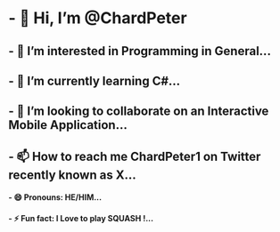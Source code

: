 # - 👋 Hi, I’m @ChardPeter
## - 👀 I’m interested in Programming in General...
## - 🌱 I’m currently learning C#...
## - 💞️ I’m looking to collaborate on an Interactive Mobile Application...
## - 📫 How to reach me ChardPeter1 on Twitter recently known as X...
#### - 😄 Pronouns: HE/HIM...
#### - ⚡ Fun fact: I Love to play SQUASH !...

<!---
ChardPeter/ChardPeter is a ✨ special ✨ repository because its `README.md` (this file) appears on your GitHub profile.
You can click the Preview link to take a look at your changes.
--->
